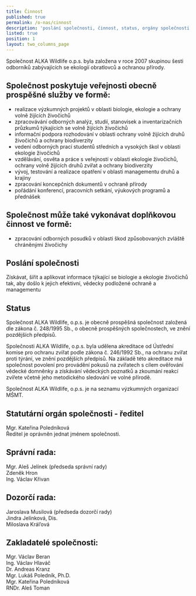```yaml
---
title: Činnost
published: true
permalink: /o-nas/cinnost
description: 'poslání společnosti, činnost, status, orgány společnosti'
listed: true
position: 1
layout: two_columns_page
---
```

Společnost ALKA Wildlife o.p.s. byla založena v roce 2007 skupinou šesti odborníků zabývajících se ekologií obratlovců a ochranou přírody.

## Společnost poskytuje veřejnosti obecně prospěšné služby ve formě:

* realizace výzkumných projektů v oblasti biologie, ekologie a ochrany volně žijících živočichů
* zpracovávání odborných analýz, studií, stanovisek a inventarizačních průzkumů týkajících se volně žijících živočichů 
* informační podpora rozhodování v oblasti ochrany volně žijících druhů živočichů a ochrany biodiverzity 
* vedení odborných prací studentů středních a vysokých škol v oblasti ekologie živočichů 
* vzdělávání, osvěta a práce s veřejností v oblasti ekologie živočichů, ochrany volně žijících druhů zvířat a ochrany biodiverzity 
* vývoj, testování a realizace opatření v oblasti managementu druhů a krajiny 
* zpracování koncepčních dokumentů v ochraně přírody 
* pořádání konferencí, pracovních setkání, výukových programů a přednášek 

## Společnost může také vykonávat doplňkovou činnost ve formě:

* zpracování odborných posudků v oblasti škod způsobovaných zvláště chráněnými živočichy

## Poslání společnosti

Získávat, šířit a aplikovat informace týkající se biologie a ekologie živočichů tak, aby došlo k jejich efektivní, vědecky podložené ochraně a managementu

## Status

Společnost ALKA Wildlife, o.p.s. je obecně prospěšná společnost založená dle zákona č. 248/1995 Sb., o obecně prospěšných společnostech, ve znění pozdějších předpisů.

Společnosti ALKA Wildlife, o.p.s. byla udělena akreditace od Ústřední komise pro ochranu zvířat podle zákona č. 246/1992 Sb., na ochranu zvířat proti týrání, ve znění pozdějších předpisů. Na základě této akreditace má společnost povolení pro provádění pokusů na zvířatech s cílem ověřování vědecké domněnky a získávání vědeckých poznatků a zkoumání reakcí zvířete včetně jeho metodického sledování ve volné přírodě. 

Společnost ALKA Wildlife, o.p.s. je na seznamu výzkumných organizací MŠMT.

## Statutární orgán společnosti - ředitel

Mgr. Kateřina Poledníková\
Ředitel je oprávněn jednat jménem společnosti. 

## Správní rada:

Mgr. Aleš Jelínek (předseda správní rady)\
Zdeněk Hron \
Ing. Václav Křivan

## Dozorčí rada:

Jaroslava Musilová (předseda dozorčí rady)\
Jindra Jelínková, Dis.\
Miloslava Král’ová

## Zakladatelé společnosti:

Mgr. Václav Beran\
Ing. Václav Hlaváč\
Dr. Andreas Kranz\
Mgr. Lukáš Poledník, Ph.D.\
Mgr. Kateřina Poledníková\
RNDr. Aleš Toman

